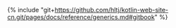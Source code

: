 {% include "git+https://github.com/hltj/kotlin-web-site-cn.git/pages/docs/reference/generics.md#gitbook" %}
